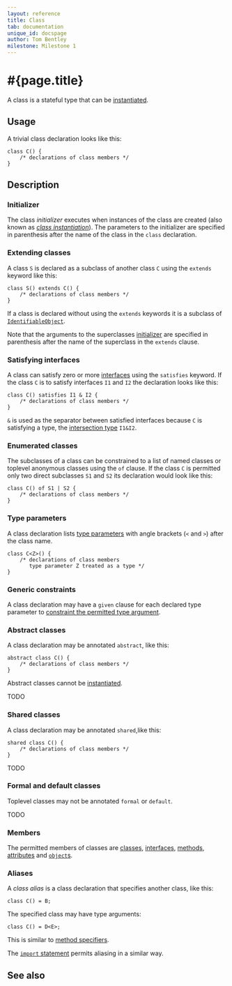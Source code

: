 ```yaml
---
layout: reference
title: Class
tab: documentation
unique_id: docspage
author: Tom Bentley
milestone: Milestone 1
---
```


# #{page.title}

A class is a stateful type that can be 
[instantiated](../../expression/class-instantiation).

## Usage 

A trivial class declaration looks like this:

    class C() {
        /* declarations of class members */
    }


## Description

### Initializer

The class *initializer* executes when instances of the class are created
(also known as [*class instantiation*](../../expression/class-instantiation)). 
The parameters to the initializer are specified in parenthesis after the 
name of the class in the `class` declaration.

### Extending classes

A class `S` is declared as a subclass of another class `C` using the `extends` 
keyword like this:

    class S() extends C() {
        /* declarations of class members */
    }

If a class is declared without using the `extends` keywords it is a subclass of
[`IdentifiableObject`](TODO).

Note that the arguments to the superclasses [initializer](#initializer) are 
specified in parenthesis after the name of the superclass in the `extends` 
clause. 

### Satisfying interfaces

A class can satisfy zero or more [interfaces](../interface) using the 
`satisfies` keyword. If the class `C` is to satisfy interfaces `I1` and `I2` the 
declaration looks like this:

    class C() satisfies I1 & I2 {
        /* declarations of class members */
    }

`&` is used as the separator between satisfied interfaces because `C` is 
satisfying a type, the 
[intersection type](../type#intersection_types) `I1&I2`.

### Enumerated classes

The subclasses of a class can be constrained to a list of named classes or 
toplevel anonymous classes using the `of` clause. 
If the class `C` is permitted only two direct 
subclasses `S1` and `S2` its declaration would look like this:

    class C() of S1 | S2 {
        /* declarations of class members */
    }

### Type parameters

A class declaration lists [type parameters](../type-parameters) with angle brackets (`<` and `>`) 
after the class name. 

    class C<Z>() {
        /* declarations of class members 
           type parameter Z treated as a type */
    }

### Generic constraints

A class declaration may have a `given` clause for each declared type parameter 
to [constraint the permitted type argument](../type-parameters#constraints).

### Abstract classes

A class declaration may be annotated `abstract`, like this:

    abstract class C() {
        /* declarations of class members */
    }

Abstract classes cannot be [instantiated](../../expression/class-instantiation).

TODO

### Shared classes

A class declaration may be annotated `shared`,like this:

    shared class C() {
        /* declarations of class members */
    }

TODO

### Formal and default classes

Toplevel classes may not be annotated `formal` or `default`.

TODO

### Members

The permitted members of classes are [classes](../class), 
[interfaces](../interface), 
[methods](../method), 
[attributes](../attribute)
and [`object`s](../object).

### Aliases

A *class alias* is a class declaration that specifies another class, like this:

    class C() = B;

The specified class may have type arguments:

    class C() = D<E>;

This is similar to [method specifiers](../method#method_specifiers).

The [`import` statement](../../statement/import) permits aliasing in a 
similar way.

## See also


